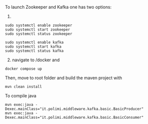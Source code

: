 To launch Zookeeper and Kafka one has two options:

1.
```
sudo systemctl enable zookeeper
sudo systemctl start zookeeper
sudo systemctl status zookeeper
```
```
sudo systemctl enable kafka
sudo systemctl start kafka
sudo systemctl status kafka
```
2. navigate to /docker and
```
docker compose up
```
Then, move to root folder and build the maven project with
```
mvn clean install
```
To compile java
```
mvn exec:java -Dexec.mainClass="it.polimi.middleware.kafka.basic.BasicProducer"
mvn exec:java -Dexec.mainClass="it.polimi.middleware.kafka.basic.BasicConsumer"
```
